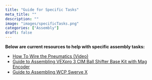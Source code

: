 ```yaml
---
title: "Guide for Specific Tasks"
meta_title: ""
description: ""
image: "images/specificTasks.png"
categories: ["Assembly"]
draft: false
---
```

**Below are current resources to help with specific assembly tasks:**
- [How To Wire the Pneumatics (Video)](https://youtu.be/uQEiNiHT9fs)
- [Guide to Assembling VEXpro 3 CIM Ball Shifter Base Kit with Mag Encoder](https://content.vexrobotics.com/vexpro/pdf/217-3195-751-3CIMBallShifterBaseKit-MagEncoderAssembly-20171218.pdf)
- [Guide to Assembling WCP Swerve X](https://docs.wcproducts.com/wcp-swervex/assembly-instructions/flipped/step-1-5)

